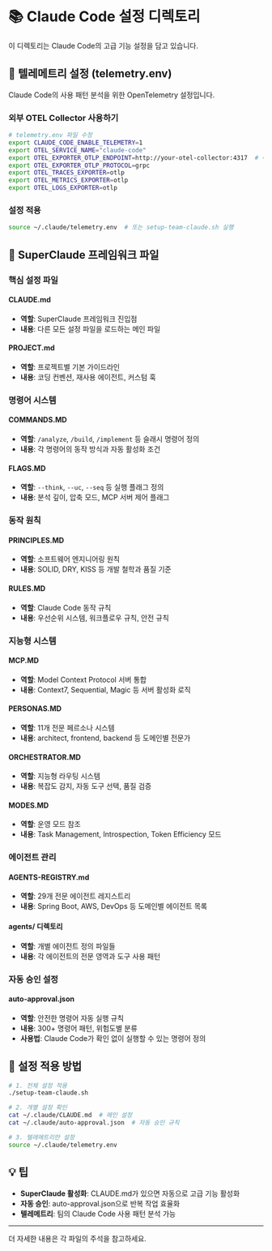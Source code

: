 # 📚 Claude Code 설정 디렉토리

이 디렉토리는 Claude Code의 고급 기능 설정을 담고 있습니다.

## 🔧 텔레메트리 설정 (telemetry.env)

Claude Code의 사용 패턴 분석을 위한 OpenTelemetry 설정입니다.

### 외부 OTEL Collector 사용하기

```bash
# telemetry.env 파일 수정
export CLAUDE_CODE_ENABLE_TELEMETRY=1
export OTEL_SERVICE_NAME="claude-code"
export OTEL_EXPORTER_OTLP_ENDPOINT=http://your-otel-collector:4317  # 여기를 수정
export OTEL_EXPORTER_OTLP_PROTOCOL=grpc
export OTEL_TRACES_EXPORTER=otlp
export OTEL_METRICS_EXPORTER=otlp
export OTEL_LOGS_EXPORTER=otlp
```

### 설정 적용
```bash
source ~/.claude/telemetry.env  # 또는 setup-team-claude.sh 실행
```

## 📖 SuperClaude 프레임워크 파일

### 핵심 설정 파일

#### CLAUDE.md
- **역할**: SuperClaude 프레임워크 진입점
- **내용**: 다른 모든 설정 파일을 로드하는 메인 파일

#### PROJECT.md  
- **역할**: 프로젝트별 기본 가이드라인
- **내용**: 코딩 컨벤션, 재사용 에이전트, 커스텀 훅

### 명령어 시스템

#### COMMANDS.MD
- **역할**: `/analyze`, `/build`, `/implement` 등 슬래시 명령어 정의
- **내용**: 각 명령어의 동작 방식과 자동 활성화 조건

#### FLAGS.MD
- **역할**: `--think`, `--uc`, `--seq` 등 실행 플래그 정의
- **내용**: 분석 깊이, 압축 모드, MCP 서버 제어 플래그

### 동작 원칙

#### PRINCIPLES.MD
- **역할**: 소프트웨어 엔지니어링 원칙
- **내용**: SOLID, DRY, KISS 등 개발 철학과 품질 기준

#### RULES.MD
- **역할**: Claude Code 동작 규칙
- **내용**: 우선순위 시스템, 워크플로우 규칙, 안전 규칙

### 지능형 시스템

#### MCP.MD
- **역할**: Model Context Protocol 서버 통합
- **내용**: Context7, Sequential, Magic 등 서버 활성화 로직

#### PERSONAS.MD
- **역할**: 11개 전문 페르소나 시스템
- **내용**: architect, frontend, backend 등 도메인별 전문가

#### ORCHESTRATOR.MD
- **역할**: 지능형 라우팅 시스템
- **내용**: 복잡도 감지, 자동 도구 선택, 품질 검증

#### MODES.MD
- **역할**: 운영 모드 참조
- **내용**: Task Management, Introspection, Token Efficiency 모드

### 에이전트 관리

#### AGENTS-REGISTRY.md
- **역할**: 29개 전문 에이전트 레지스트리
- **내용**: Spring Boot, AWS, DevOps 등 도메인별 에이전트 목록

#### agents/ 디렉토리
- **역할**: 개별 에이전트 정의 파일들
- **내용**: 각 에이전트의 전문 영역과 도구 사용 패턴

### 자동 승인 설정

#### auto-approval.json
- **역할**: 안전한 명령어 자동 실행 규칙
- **내용**: 300+ 명령어 패턴, 위험도별 분류
- **사용법**: Claude Code가 확인 없이 실행할 수 있는 명령어 정의

## 🚀 설정 적용 방법

```bash
# 1. 전체 설정 적용
./setup-team-claude.sh

# 2. 개별 설정 확인
cat ~/.claude/CLAUDE.md  # 메인 설정
cat ~/.claude/auto-approval.json  # 자동 승인 규칙

# 3. 텔레메트리만 설정
source ~/.claude/telemetry.env
```

## 💡 팁

- **SuperClaude 활성화**: CLAUDE.md가 있으면 자동으로 고급 기능 활성화
- **자동 승인**: auto-approval.json으로 반복 작업 효율화
- **텔레메트리**: 팀의 Claude Code 사용 패턴 분석 가능

---

더 자세한 내용은 각 파일의 주석을 참고하세요.